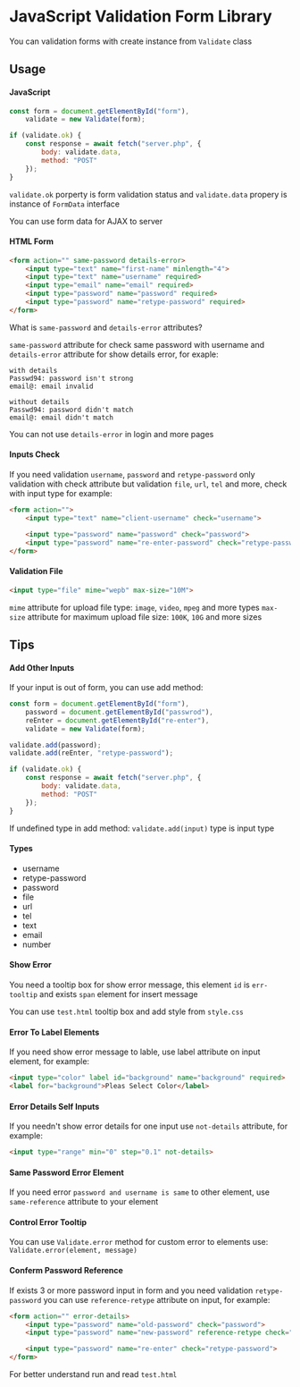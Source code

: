 JavaScript Validation Form Library
======================================================

You can validation forms with create instance from `Validate` class

## Usage


#### JavaScript

```js
const form = document.getElementById("form"),
    validate = new Validate(form);

if (validate.ok) {
    const response = await fetch("server.php", {
        body: validate.data,
        method: "POST"
    });
}
```

`validate.ok` porperty is form validation status and `validate.data` propery is instance of `FormData` interface

You can use form data for AJAX to server


#### HTML Form

```html
<form action="" same-password details-error>
    <input type="text" name="first-name" minlength="4">
    <input type="text" name="username" required>
    <input type="email" name="email" required>
    <input type="password" name="password" required>
    <input type="password" name="retype-password" required>
</form>
```

What is `same-password` and `details-error` attributes?

`same-password` attribute for check same password with username and
`details-error` attribute for show details error, for exaple:

```
with details
Passwd94: password isn't strong
email@: email invalid
```

```
without details
Passwd94: password didn't match
email@: email didn't match
```

You can not use `details-error` in login and more pages


#### Inputs Check

If you need validation `username`, `password` and `retype-password` only validation with check attribute
but validation `file`, `url`, `tel` and more, check with input type for example:

```html
<form action="">
    <input type="text" name="client-username" check="username">

    <input type="password" name="password" check="password">
    <input type="password" name="re-enter-password" check="retype-password">
</form>
```


#### Validation File

```html
<input type="file" mime="wepb" max-size="10M">
```

`mime` attribute for upload file type: `image`, `video`, `mpeg` and more types
`max-size` attribute for maximum upload file size: `100K`, `10G` and more sizes


## Tips


#### Add Other Inputs

If your input is out of form, you can use add method:

```js
const form = document.getElementById("form"),
    password = document.getElementById("passwrod"),
    reEnter = document.getElementById("re-enter"),
    validate = new Validate(form);

validate.add(password);
validate.add(reEnter, "retype-password");

if (validate.ok) {
    const response = await fetch("server.php", {
        body: validate.data,
        method: "POST"
    });
}
```

If undefined type in add method: `validate.add(input)` type is input type


#### Types

* username
* retype-password
* password
* file
* url
* tel
* text
* email
* number


#### Show Error

You need a tooltip box for show error message, this element `id` is `err-tooltip`
and exists `span` element for insert message

You can use `test.html` tooltip box and add style from `style.css`


#### Error To Label Elements

If you need show error message to lable, use label attribute on input element, for example:

```html
<input type="color" label id="background" name="background" required>
<label for="background">Pleas Select Color</label>
```


#### Error Details Self Inputs

If you needn't show error details for one input use `not-details` attribute, for example:

```html
<input type="range" min="0" step="0.1" not-details>
```


#### Same Password Error Element

If you need error `password and username is same` to other element, use `same-reference` attribute to your element


#### Control Error Tooltip

You can use `Validate.error` method for custom error to elements
use: `Validate.error(element, message)`


#### Conferm Password Reference

If exists 3 or more password input in form and you need validation `retype-password`
you can use `reference-retype` attribute on input, for example:

```html
<form action="" error-details>
    <input type="password" name="old-password" check="password">
    <input type="password" name="new-password" reference-retype check="password">

    <input type="password" name="re-enter" check="retype-password">
</form>
```


For better understand run and read `test.html`
